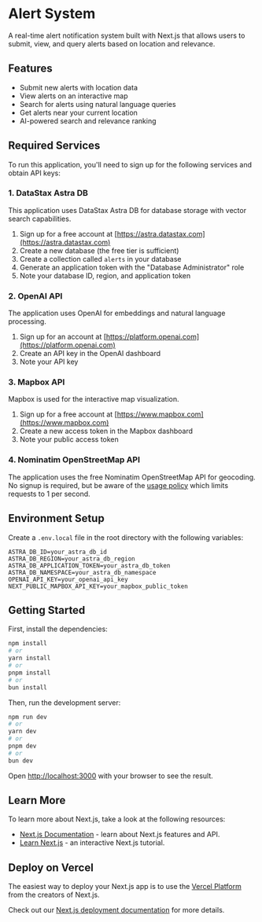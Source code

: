 # Alert System

A real-time alert notification system built with Next.js that allows users to submit, view, and query alerts based on location and relevance.

## Features

- Submit new alerts with location data
- View alerts on an interactive map
- Search for alerts using natural language queries
- Get alerts near your current location
- AI-powered search and relevance ranking

## Required Services

To run this application, you'll need to sign up for the following services and obtain API keys:

### 1. DataStax Astra DB

This application uses DataStax Astra DB for database storage with vector search capabilities.

1. Sign up for a free account at [https://astra.datastax.com](https://astra.datastax.com)
2. Create a new database (the free tier is sufficient)
3. Create a collection called `alerts` in your database
4. Generate an application token with the "Database Administrator" role
5. Note your database ID, region, and application token

### 2. OpenAI API

The application uses OpenAI for embeddings and natural language processing.

1. Sign up for an account at [https://platform.openai.com](https://platform.openai.com)
2. Create an API key in the OpenAI dashboard
3. Note your API key

### 3. Mapbox API

Mapbox is used for the interactive map visualization.

1. Sign up for a free account at [https://www.mapbox.com](https://www.mapbox.com)
2. Create a new access token in the Mapbox dashboard
3. Note your public access token

### 4. Nominatim OpenStreetMap API

The application uses the free Nominatim OpenStreetMap API for geocoding. No signup is required, but be aware of the [usage policy](https://operations.osmfoundation.org/policies/nominatim/) which limits requests to 1 per second.

## Environment Setup

Create a `.env.local` file in the root directory with the following variables:

```
ASTRA_DB_ID=your_astra_db_id
ASTRA_DB_REGION=your_astra_db_region
ASTRA_DB_APPLICATION_TOKEN=your_astra_db_token
ASTRA_DB_NAMESPACE=your_astra_db_namespace
OPENAI_API_KEY=your_openai_api_key
NEXT_PUBLIC_MAPBOX_API_KEY=your_mapbox_public_token
```

## Getting Started

First, install the dependencies:

```bash
npm install
# or
yarn install
# or
pnpm install
# or
bun install
```

Then, run the development server:

```bash
npm run dev
# or
yarn dev
# or
pnpm dev
# or
bun dev
```

Open [http://localhost:3000](http://localhost:3000) with your browser to see the result.

## Learn More

To learn more about Next.js, take a look at the following resources:

- [Next.js Documentation](https://nextjs.org/docs) - learn about Next.js features and API.
- [Learn Next.js](https://nextjs.org/learn) - an interactive Next.js tutorial.

## Deploy on Vercel

The easiest way to deploy your Next.js app is to use the [Vercel Platform](https://vercel.com/new?utm_medium=default-template&filter=next.js&utm_source=create-next-app&utm_campaign=create-next-app-readme) from the creators of Next.js.

Check out our [Next.js deployment documentation](https://nextjs.org/docs/app/building-your-application/deploying) for more details.
